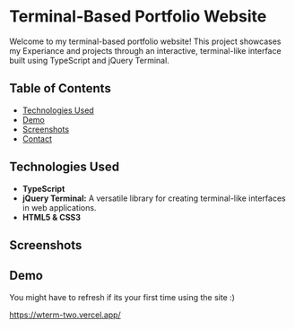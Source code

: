 # Terminal-Based Portfolio Website

Welcome to my terminal-based portfolio website! This project showcases my Experiance and projects through an interactive, terminal-like interface built using TypeScript and jQuery Terminal.

## Table of Contents

- [Technologies Used](#technologies-used)
- [Demo](#demo)
- [Screenshots](#screenshots)
- [Contact](#contact)


## Technologies Used

- **TypeScript** 
- **jQuery Terminal:** A versatile library for creating terminal-like interfaces in web applications.
- **HTML5 & CSS3** 

## Screenshots


## Demo

You might have to refresh if its your first time using the site :)

https://wterm-two.vercel.app/

